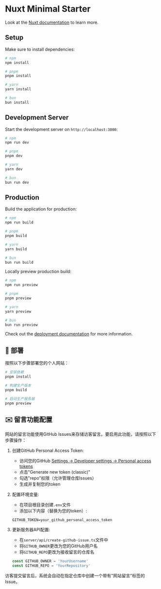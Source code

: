 # Nuxt Minimal Starter

Look at the [Nuxt documentation](https://nuxt.com/docs/getting-started/introduction) to learn more.

## Setup

Make sure to install dependencies:

```bash
# npm
npm install

# pnpm
pnpm install

# yarn
yarn install

# bun
bun install
```

## Development Server

Start the development server on `http://localhost:3000`:

```bash
# npm
npm run dev

# pnpm
pnpm dev

# yarn
yarn dev

# bun
bun run dev
```

## Production

Build the application for production:

```bash
# npm
npm run build

# pnpm
pnpm build

# yarn
yarn build

# bun
bun run build
```

Locally preview production build:

```bash
# npm
npm run preview

# pnpm
pnpm preview

# yarn
yarn preview

# bun
bun run preview
```

Check out the [deployment documentation](https://nuxt.com/docs/getting-started/deployment) for more information.

## 🚀 部署

按照以下步骤部署您的个人网站：

```bash
# 安装依赖
pnpm install

# 构建生产版本
pnpm build

# 启动生产服务器
pnpm preview
```

## ✉️ 留言功能配置

网站的留言功能使用GitHub Issues来存储访客留言。要启用此功能，请按照以下步骤操作：

1. 创建GitHub Personal Access Token:
   - 访问您的GitHub [Settings -> Developer settings -> Personal access tokens](https://github.com/settings/tokens)
   - 点击"Generate new token (classic)"
   - 勾选"repo"权限（允许管理仓库Issues）
   - 生成并复制您的token

2. 配置环境变量:
   - 在项目根目录创建`.env`文件
   - 添加以下内容（替换为您的token）:
   ```
   GITHUB_TOKEN=your_github_personal_access_token
   ```

3. 更新服务器API配置:
   - 在`server/api/create-github-issue.ts`文件中
   - 将`GITHUB_OWNER`更改为您的GitHub用户名
   - 将`GITHUB_REPO`更改为接收留言的仓库名
   ```typescript
   const GITHUB_OWNER = 'YourUsername'
   const GITHUB_REPO = 'YourRepository'
   ```

访客提交留言后，系统会自动在指定仓库中创建一个带有"网站留言"标签的Issue。
